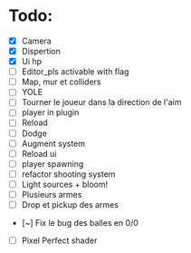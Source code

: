 # Todo:
- [x] Camera
- [x] Dispertion
- [x] Ui hp
- [ ] Editor_pls activable with flag
- [ ] Map, mur et colliders
- [ ] YOLE
- [ ] Tourner le joueur dans la direction de l'aim
- [ ] player in plugin
- [ ] Reload
- [ ] Dodge
- [ ] Augment system
- [ ] Reload ui
- [ ] player spawning
- [ ] refactor shooting system
- [ ] Light sources + bloom!
- [ ] Plusieurs armes
- [ ] Drop et pickup des armes
- [~] Fix le bug des balles en 0/0
- [ ] Pixel Perfect shader
